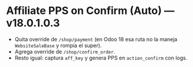 # Affiliate PPS on Confirm (Auto) — v18.0.1.0.3

- Quita override de `/shop/payment` (en Odoo 18 esa ruta no la maneja `WebsiteSaleBase` y rompía el super).
- Agrega override de `/shop/confirm_order`.
- Resto igual: captura `aff_key` y genera PPS en `action_confirm` con logs.
